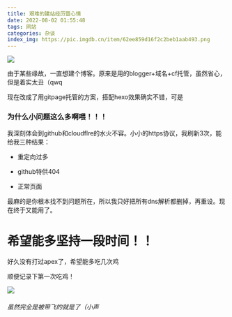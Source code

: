 ```yaml
---
title: 艰难的建站经历暨心情
date: 2022-08-02 01:55:48
tags: 网站
categories: 杂谈
index_img: https://pic.imgdb.cn/item/62ee859d16f2c2beb1aab493.png
---
```


![](https://pic.imgdb.cn/item/62ee859d16f2c2beb1aab493.png)

由于某些缘故，一直想建个博客。原来是用的blogger+域名+cf托管，虽然省心，但是着实太丑（qwq

<!-- more -->

 现在改成了用gitpage托管的方案，搭配hexo效果确实不错，可是

### 为什么小问题这么多啊喂！！！

我深刻体会到github和cloudflre的水火不容。小小的https协议，我刷新3次，能给我三种结果：

+ 重定向过多

+ github特供404

+ 正常页面

最麻的是你根本找不到问题所在，所以我只好把所有dns解析都删掉，再重设。现在终于又能用了。

# 希望能多坚持一段时间！！

好久没有打过apex了，希望能多吃几次鸡

顺便记录下第一次吃鸡！

![](https://s2.loli.net/2022/08/02/jaru5xQKW7MRUXH.png)

###### 虽然完全是被带飞的就是了（小声
